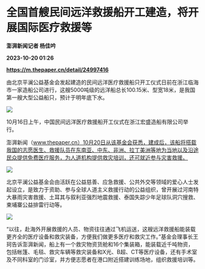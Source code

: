 # 全国首艘民间远洋救援船开工建造，将开展国际医疗救援等
**澎湃新闻记者 杨佳吟**

**2023-10-20 01:26**

**https://m.thepaper.cn/detail/24997416**

由北京平澜公益基金会发起建造的民间远洋医疗救援船只开工仪式日前在浙江临海市一家造船公司进行，这艘5000吨级的远洋船总长100.15米、型宽18米，是我国第一艘大型公益船只，预计于明年底下水。

![](https://imagecloud.thepaper.cn/thepaper/image/274/876/786.jpg)

10月16日上午，中国民间远洋医疗救援船开工仪式在浙江宏盛造船有限公司举行。

澎湃新闻（www.thepaper.cn）10月20日从该基金会获悉，建成后，该船将搭载我国的志愿医生、救援队员在东南亚、中东、非洲、拉丁美洲等地为当地以及沿途民众提供免费医疗服务，为人道机构提供救灾培训，还可就近参与灾害救援。

![](https://imagecloud.thepaper.cn/thepaper/image/274/876/785.jpg)

北京平澜公益基金会由活跃在公益慈善、应急救援、公共外交等领域的爱心人士发起设立，是致力于资助、参与全球人道主义救援行动的公益组织，曾开展过河南特大暴雨灾害救援、土耳其与叙利亚强烈地震救援、泰国失踪少年足球队洞穴搜救、柬埔寨公益排雷行动等。

![](https://imagecloud.thepaper.cn/thepaper/image/274/876/784.jpg)

“以往，赴海外开展救援的人员、物资往往通过飞机运送，这艘远洋救援船能装载更齐全的医疗设备和救灾装备，方便我们做更多医疗和救灾工作。”基金会理事长王珂告诉澎湃新闻，船上有一个救灾物资货舱和16个集装箱，能装载近千吨物资，包括帐篷、毛毯、救灾车辆等救灾装备和X光、B超、CT等医疗设备，还有手术室及不同科室的门诊室，并方便志愿者在港口附近搭建训练场地，组织救援培训等。